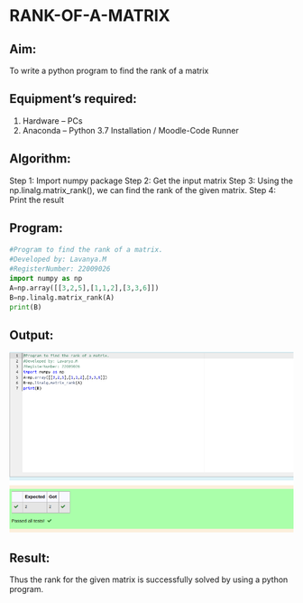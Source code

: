 # RANK-OF-A-MATRIX
## Aim:
To write a python program to find the rank of a matrix

## Equipment’s required:
1. 	Hardware – PCs
2. 	Anaconda – Python 3.7 Installation / Moodle-Code Runner

## Algorithm:

 Step 1: Import numpy package
 Step 2: Get the input matrix
 Step 3: Using the np.linalg.matrix_rank(), we can find the rank of the given matrix.
 Step 4: Print the result

## Program:
```python
#Program to find the rank of a matrix.
#Developed by: Lavanya.M
#RegisterNumber: 22009026
import numpy as np
A=np.array([[3,2,5],[1,1,2],[3,3,6]])
B=np.linalg.matrix_rank(A)
print(B)
```
## Output:
![](./ourput%202.png)

## Result:

Thus the rank for the given matrix is successfully solved by  using a python program.

